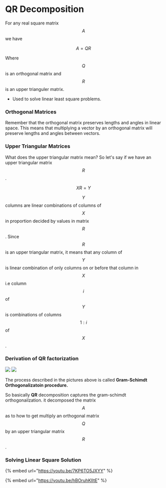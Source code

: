 # QR Decomposition

For any real square matrix $$A$$we have

$$
A = QR
$$

Where $$Q$$is an orthogonal matrix and $$R$$is an upper trianguler matrix.&#x20;

* Used to solve linear least square problems.&#x20;

### Orthogonal Matrices

Remember that the orthogonal matrix preserves lengths and angles in linear space. This means that multiplying a vector by an orthogonal matrix will preserve lengths and angles between vectors.&#x20;

### Upper Triangular Matrices

What does the upper triangular matrix mean? So let's say if we have an upper triangular matrix $$R$$.

$$
XR = Y
$$

$$Y$$ columns are linear combinations of columns of $$X$$in proportion decided by values in matrix $$R$$. Since $$R$$ is an upper triangular matrix, it means that any column of $$Y$$is linear combination of only columns on or before that column in $$X$$i.e column $$i$$ of $$Y$$is combinations of columns $$1:i$$ of $$X$$.&#x20;

### Derivation of QR factorization

![](../../.gitbook/assets/PXL\_20220310\_215544665.jpg) ![](../../.gitbook/assets/PXL\_20220310\_215554120.jpg)

The process described in the pictures above is called **Gram-Schimdt Orthogonalizatoin procedure.**&#x20;

So basically **QR** decomposition captures the gram-schimdt orthogonailzation. it decomposed the matrix $$A$$as to how to get multiply an orthogonal matrix $$Q$$by an upper triangular matrix $$R$$.&#x20;

### Solving Linear Square Solution&#x20;

{% embed url="https://youtu.be/7KP6TO5JXYY" %}

{% embed url="https://youtu.be/hBOruhKIItE" %}
